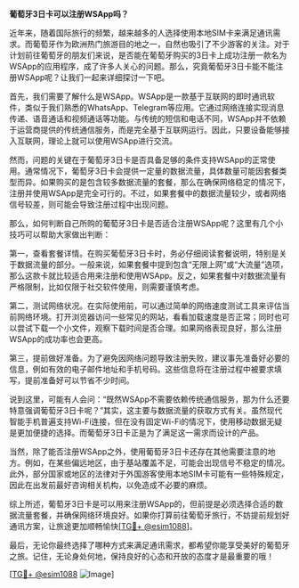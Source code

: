 **葡萄牙3日卡可以注册WSApp吗？**

近年来，随着国际旅行的频繁，越来越多的人选择使用本地SIM卡来满足通讯需求。而葡萄牙作为欧洲热门旅游目的地之一，自然也吸引了不少游客的关注。对于计划前往葡萄牙的朋友们来说，是否能在葡萄牙购买的3日卡上成功注册一款名为WSApp的应用程序，成了许多人关心的问题。那么，究竟葡萄牙3日卡能不能注册WSApp呢？让我们一起来详细探讨一下吧。

首先，我们需要了解什么是WSApp。WSApp是一款基于互联网的即时通讯软件，类似于我们熟悉的WhatsApp、Telegram等应用。它通过网络连接实现消息传递、语音通话和视频通话等功能。与传统的短信和电话不同，WSApp并不依赖于运营商提供的传统通信服务，而是完全基于互联网运行。因此，只要设备能够接入互联网，理论上就可以使用WSApp进行交流。

然而，问题的关键在于葡萄牙3日卡是否具备足够的条件支持WSApp的正常使用。通常情况下，葡萄牙3日卡会提供一定量的数据流量，具体数量可能因套餐类型而异。如果购买的是包含较多数据流量的套餐，那么在确保网络稳定的情况下，注册并使用WSApp是完全可行的。不过，如果套餐中的数据流量较少，或者网络信号较差，则可能会导致注册过程中出现问题。

那么，如何判断自己所购的葡萄牙3日卡是否适合注册WSApp呢？这里有几个小技巧可以帮助大家做出判断：

第一，查看套餐详情。在购买葡萄牙3日卡时，务必仔细阅读套餐说明，特别是关于数据流量的部分。一般来说，如果套餐中提到包含“无限上网”或“大流量”选项，那么这款卡就比较适合用来注册和使用WSApp。反之，如果套餐中对数据流量有严格限制，比如仅限于社交软件使用，则需要谨慎考虑。

第二，测试网络状况。在实际使用前，可以通过简单的网络速度测试工具来评估当前网络环境。打开浏览器访问一些常见的网站，看看加载速度是否正常；同时也可以尝试下载一个小文件，观察下载时间是否合理。如果网络表现良好，那么注册WSApp的成功率也会更高。

第三，提前做好准备。为了避免因网络问题导致注册失败，建议事先准备好必要的信息，例如有效的电子邮件地址和手机号码。这些信息将在注册过程中被要求填写，提前准备好可以节省不少时间。

说到这里，可能有人会问：“既然WSApp不需要依赖传统通信服务，那为什么还要特意强调葡萄牙3日卡呢？”其实，这主要与数据流量的获取方式有关。虽然现代智能手机普遍支持Wi-Fi连接，但在没有固定Wi-Fi的情况下，使用移动数据无疑是更加便捷的选择。而葡萄牙3日卡正是为了满足这一需求而设计的产品。

当然，除了能否注册WSApp之外，使用葡萄牙3日卡还存在其他需要注意的地方。例如，在某些偏远地区，由于基站覆盖不足，可能会出现信号不稳定的情况。此外，部分国家或地区的法律对于外国游客使用本地SIM卡可能有一些特殊规定，因此在出发前最好咨询相关机构，以免造成不必要的麻烦。

综上所述，葡萄牙3日卡是可以用来注册WSApp的，但前提是必须选择合适的数据流量套餐，并确保网络环境良好。如果你打算前往葡萄牙旅行，不妨提前规划好通讯方案，让旅途更加顺畅愉快[[TG💪+ @esim1088](https://t.me/s/esim1088)]。

最后，无论你最终选择了哪种方式来满足通讯需求，都希望你能享受美好的葡萄牙之旅。记住，无论身处何地，保持良好的心态和开放的态度才是最重要的哦！

[[TG💪+ @esim1088](https://t.me/s/esim1088) ![Image](https://i.postimg.cc/4NQfJmqS/Snipaste-2025-05-13-00-14-12.png)]